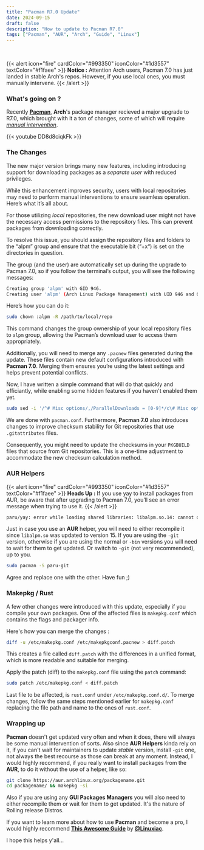 ```yaml
---
title: "Pacman R7.0 Update"
date: 2024-09-15
draft: false
description: "How to update to Pacman R7.0"
tags: ["Pacman", "AUR", "Arch", "Guide", "Linux"]
---
```

<br />

{{< alert icon="fire" cardColor="#993350" iconColor="#1d3557" textColor="#f1faee" >}}
**Notice :** Attention Arch users, Pacman 7.0 has just landed in stable Arch's repos. However, if you use local ones, you must manually intervene.
{{< /alert >}}

### What's going on ?

Recently [**Pacman**](https://wiki.archlinux.org/title/Pacman), **Arch**'s package manager recieved a major upgrade to R7.0, which brought with it a ton of changes, some of which will require [*manual intervention*](https://wiki.archlinux.org/title/Pacman).

{{< youtube DD8d8ciqkFk >}}

### The Changes

The new major version brings many new features, including introducing support for downloading packages as a *separate user* with reduced privileges.

While this enhancement improves security, users with local repositories may need to perform manual interventions to ensure seamless operation. Here’s what it’s all about.

For those utilizing *local* repositories, the new download user might not have the necessary access permissions to the repository files. This can prevent packages from downloading correctly.

To resolve this issue, you should assign the repository files and folders to the “alpm” group and ensure that the executable bit (“+x“) is set on the directories in question.

The group (and the user) are automatically set up during the upgrade to Pacman 7.0, so if you follow the terminal’s output, you will see the following messages:

```Bash
Creating group 'alpm' with GID 946.
Creating user 'alpm' (Arch Linux Package Management) with UID 946 and GID 946.
```

Here’s how you can do it:

```Bash
sudo chown :alpm -R /path/to/local/repo
```

This command changes the group ownership of your local repository files to `alpm` group, allowing the Pacman’s download user to access them appropriately.

Additionally, you will need to merge any `.pacnew` files generated during the update. These files contain new default configurations introduced with **Pacman 7.0**. Merging them ensures you’re using the latest settings and helps prevent potential conflicts.

Now, I have written a simple command that will do that quickly and efficiantly, while enabling some hidden features if you haven't enabled them yet.

```Bash
sudo sed -i '/^# Misc options/,/ParallelDownloads = [0-9]*/c\# Misc options\nColor\nILoveCandy\nCheckSpace\n#DisableSandbox\nDownloadUser = alpm\nDisableDownloadTimeout\nParallelDownloads = 10' /etc/pacman.conf
```

We are done with `pacman.conf`. Furthermore, **Pacman 7.0** also introduces changes to improve checksum stability for Git repositories that use `.gitattributes` files.

Consequently, you might need to update the checksums in your `PKGBUILD` files that source from Git repositories. This is a one-time adjustment to accommodate the new checksum calculation method.

### AUR Helpers

{{< alert icon="fire" cardColor="#993350" iconColor="#1d3557" textColor="#f1faee" >}}
**Heads Up :** If you use yay to install packages from AUR, be aware that after upgrading to Pacman 7.0, you’ll see an error message when trying to use it.
{{< /alert >}}

```Bash
paru/yay: error while loading shared libraries: libalpm.so.14: cannot open shared object file: No such file or directory
```

Just in case you use an **AUR** helper, you will need to either recompile it since `libalpm.so` was updated to version 15. If you are using the `-git` version, otherwise if you are using the normal or `-bin` versions you will need to wait for them to get updated. Or switch to `-git` (not very recommended), up to you.

```Bash
sudo pacman -S paru-git
```

Agree and replace one with the other. Have fun ;)

### Makepkg / Rust

A few other changes were introduced with this update, especially if you compile your own packages. One of the affected files is `makepkg.conf` which contains the flags and packager info.

Here's how you can merge the changes :

```Bash
diff -u /etc/makepkg.conf /etc/makepkgconf.pacnew > diff.patch
```

This creates a file called `diff.patch` with the differences in a unified format, which is more readable and suitable for merging.

Apply the patch (diff) to the `makepkg.conf` file using the `patch` command:

```Bash
sudo patch /etc/makepkg.conf < diff.patch
```

Last file to be affected, is `rust.conf` under `/etc/makepkg.conf.d/`. To merge changes, follow the same steps mentioned earlier for `makepkg.conf` replacing the file path and name to the ones of `rust.conf`.

### Wrapping up

**Pacman** doesn't get updated very often and when it does, there will always be some manual intervention of sorts. Also since **AUR Helpers** kinda rely on it, if you can't wait for maintainers to update *stable* version, install `-git` one, not always the best recourse as those can break at any moment. Instead, I would highly recommend, if you really want to install packages from the **AUR**, to do it without the use of a helper, like so:

```Bash
git clone https://aur.archlinux.org/packagename.git
cd packagename/ && makepkg -si
```

Also if you are using any **GUI Packages Managers** you will also need to either recompile them or wait for them to get updated. It's the nature of Rolling release Distros.

If you want to learn more about how to use **Pacman** and become a pro, I would highly recommend [**This Awesome Guide**](https://linuxiac.com/how-to-use-pacman-to-manage-software-on-arch-linux/) by [**@Linuxiac**](https://linuxiac.com).

I hope this helps y'all...
